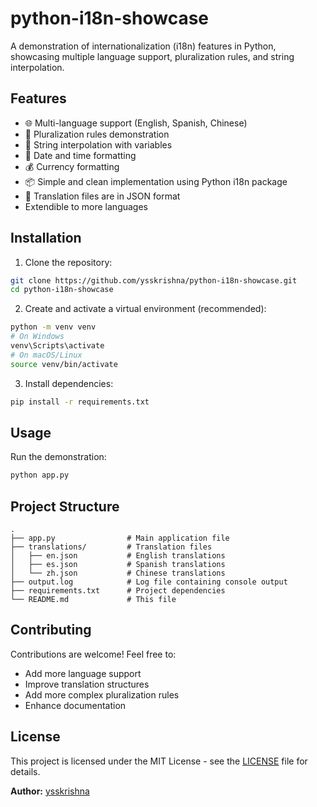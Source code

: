 # python-i18n-showcase

A demonstration of internationalization (i18n) features in Python, showcasing multiple language support, pluralization rules, and string interpolation.

## Features

- 🌐 Multi-language support (English, Spanish, Chinese)
- 📝 Pluralization rules demonstration
- 🔄 String interpolation with variables
- 📅 Date and time formatting
- 💰 Currency formatting
- 📦 Simple and clean implementation using Python i18n package
- 📝 Translation files are in JSON format
- Extendible to more languages

## Installation

1. Clone the repository:
```bash
git clone https://github.com/ysskrishna/python-i18n-showcase.git
cd python-i18n-showcase
```

2. Create and activate a virtual environment (recommended):
```bash
python -m venv venv
# On Windows
venv\Scripts\activate
# On macOS/Linux
source venv/bin/activate
```

3. Install dependencies:
```bash
pip install -r requirements.txt
```

## Usage

Run the demonstration:
```bash
python app.py
```

## Project Structure

```
.
├── app.py                # Main application file
├── translations/         # Translation files
│   ├── en.json           # English translations
│   ├── es.json           # Spanish translations
│   └── zh.json           # Chinese translations
├── output.log            # Log file containing console output
├── requirements.txt      # Project dependencies
└── README.md             # This file
```

## Contributing

Contributions are welcome! Feel free to:
- Add more language support
- Improve translation structures
- Add more complex pluralization rules
- Enhance documentation

## License
This project is licensed under the MIT License - see the [LICENSE](LICENSE) file for details. 

**Author:** [ysskrishna](https://github.com/ysskrishna)